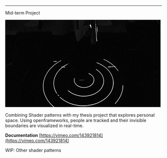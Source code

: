 ---

Mid-term Project

![image](space.jpg)

Combining Shader patterns with my thesis project that explores personal space. Using openframeworks, people are tracked and their invisible boundaries are visualized in real-time.

**Documentation** [https://vimeo.com/143921814](https://vimeo.com/143921814)

WIP: Other shader patterns 
